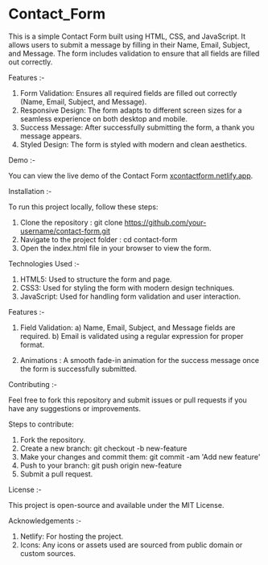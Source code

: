 # Contact_Form

This is a simple Contact Form built using HTML, CSS, and JavaScript. It allows users to submit a message by filling in their Name, Email, Subject, and Message. The form includes validation to ensure that all fields are filled out correctly.

Features :-

1) Form Validation: Ensures all required fields are filled out correctly (Name, Email, Subject, and Message).
2) Responsive Design: The form adapts to different screen sizes for a seamless experience on both desktop and mobile.
3) Success Message: After successfully submitting the form, a thank you message appears.
4) Styled Design: The form is styled with modern and clean aesthetics.


Demo :-

You can view the live demo of the Contact Form [xcontactform.netlify.app](https://xcontactform.netlify.app/).


Installation :-

To run this project locally, follow these steps:

1) Clone the repository : git clone https://github.com/your-username/contact-form.git
2) Navigate to the project folder : cd contact-form
3) Open the index.html file in your browser to view the form.


Technologies Used :-

1) HTML5: Used to structure the form and page.
2) CSS3: Used for styling the form with modern design techniques.
3) JavaScript: Used for handling form validation and user interaction.

   
Features :-

1) Field Validation:
a) Name, Email, Subject, and Message fields are required.
b) Email is validated using a regular expression for proper format.

2) Animations : A smooth fade-in animation for the success message once the form is successfully submitted.


Contributing :-

Feel free to fork this repository and submit issues or pull requests if you have any suggestions or improvements.

Steps to contribute:

1) Fork the repository.
2) Create a new branch: git checkout -b new-feature
3) Make your changes and commit them: git commit -am 'Add new feature'
4) Push to your branch: git push origin new-feature
5) Submit a pull request.


License :-

This project is open-source and available under the MIT License.


Acknowledgements :-

1) Netlify: For hosting the project.
2) Icons: Any icons or assets used are sourced from public domain or custom sources.
